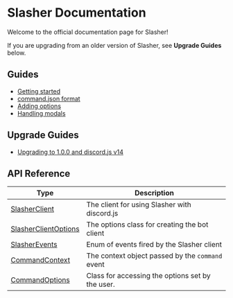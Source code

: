 # Slasher Documentation
Welcome to the official documentation page for Slasher!

If you are upgrading from an older version of Slasher, see **Upgrade Guides** below.

## Guides
- [Getting started](./guides/getting-started.md)
- [command.json format](./guides/command-json.md)
- [Adding options](./guides/adding-options.md)
- [Handling modals](./guides/handling-modals.md)

## Upgrade Guides
- [Upgrading to 1.0.0 and discord.js v14](./guides/djs-14-upgrade.md)

## API Reference
|Type|Description|
|----|-----------|
|[SlasherClient](./api/SlasherClient.md)|The client for using Slasher with discord.js|
|[SlasherClientOptions](./api/SlasherClientOptions.md)|The options class for creating the bot client|
|[SlasherEvents](./api/SlasherEvents.md)|Enum of events fired by the Slasher client|
|[CommandContext](./api/CommandContext.md)|The context object passed by the `command` event|
|[CommandOptions](./api/CommandOptions.md)|Class for accessing the options set by the user.|